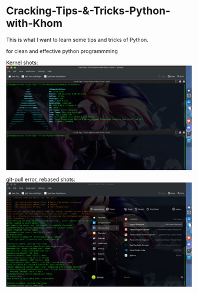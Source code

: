 # Cracking-Tips-&-Tricks-Python-with-Khom
This is what I want to learn some tips and tricks of Python.


for clean and effective python programmming


Kernel shots:
![alt text](https://github.com/KhomZ/Crack-Tips---Tricks-Python-with-Khom/blob/main/screenshots/kernel-Screenfetch.png?raw=true)

git-pull error, rebased shots:
![alt text](https://github.com/KhomZ/Crack-Tips---Tricks-Python-with-Khom/blob/main/screenshots/gitPull-rebased.png?raw=true)
